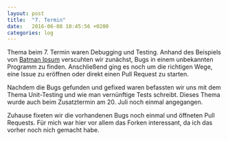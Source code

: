 ```yaml
---
layout: post
title:  "7. Termin"
date:   2016-06-08 10:45:56 +0200
categories: log
---
```


Thema beim 7. Termin waren Debugging und Testing. Anhand des Beispiels von [Batman Ipsum](https://github.com/wpf-social-coding/batman-ipsum) verscuhten wir zunächst, Bugs in einem unbekannten Programm zu finden. Anschließend ging es noch um die richtigen Wege, eine Issue zu eröffnen oder direkt einen Pull Request zu starten.

Nachdem die Bugs gefunden und gefixed waren befassten wir uns mit dem Thema Unit-Testing und wie man vernünftige Tests schreibt. Dieses Thema wurde auch beim Zusatztermin am 20. Juli noch einmal angegangen.

Zuhause fixeten wir die vorhandenen Bugs noch einmal und öffneten Pull Requests. Für mich war hier vor allem das Forken interessant, da ich das vorher noch nich gemacht habe.

